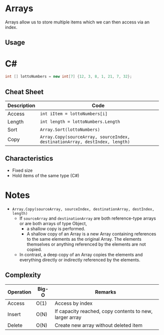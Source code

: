 # Arrays
Arrays allow us to store multiple items which we can then access via an index. 

## Usage
# C#
```c#
int [] lottoNumbers = new int[7] {12, 3, 8, 1, 21, 7, 32};
```

## Cheat Sheet
|Description|Code|
|---------|-----|
|Access|`int iItem = lottoNumbers[i]`|
|Length|`int length = lottoNumbers.Length`|
|Sort|`Array.Sort(lottoNumbers)`|
|Copy|`Array.Copy(sourceArray, sourceIndex, destinationArray, destIndex, length)`|

## Characteristics
* Fixed size
* Hold items of the same type (C#)

# Notes
- `Array.Copy(sourceArray, sourceIndex, destinationArray, destIndex, length)`
    - If `sourceArray` and `destinationArray` are both reference-type arrays or are both arrays of type Object, 
        - a  shallow copy is performed.    
        - A shallow copy of an Array is a new Array containing references to the same elements as the original Array. The elements themselves or anything referenced by the elements are not copied. 
    - In contrast, a deep copy of an Array copies the elements and everything directly or indirectly referenced by the elements.

## Complexity
|Operation|Big-O|Remarks|
|---------|-----|-------|
|Access|O(1)|Access by index|
|Insert|O(N)|If capacity reached, copy contents to new, larger array|
|Delete|O(N)|Create new array without deleted item|